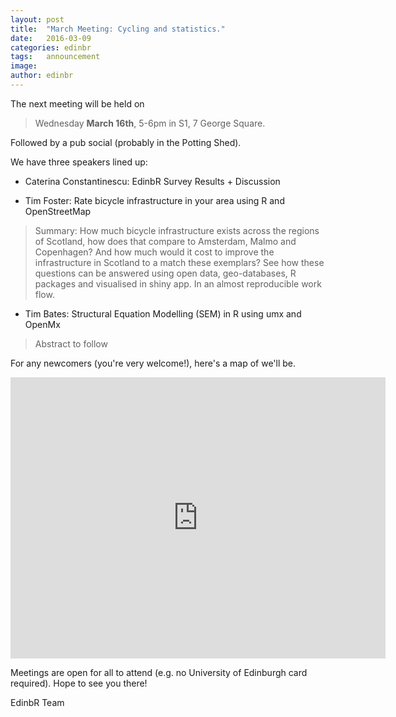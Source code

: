 ```yaml
---
layout: post
title:  "March Meeting: Cycling and statistics."
date:   2016-03-09
categories: edinbr
tags:   announcement
image:
author: edinbr
---
```


The next meeting will be held on 

> Wednesday **March 16th**, 5-6pm in S1, 7 George Square.

Followed by a pub social (probably in the Potting Shed).

We have three speakers lined up:

* Caterina Constantinescu: EdinbR Survey Results + Discussion

* Tim Foster: Rate bicycle infrastructure in your area using R and OpenStreetMap

> Summary: How much bicycle infrastructure exists across the regions of Scotland, how does that compare to Amsterdam, Malmo and Copenhagen? And how much would it cost to improve the infrastructure in Scotland to a match these exemplars? See how these questions can be answered using open data, geo-databases, R packages and visualised in shiny app. In an almost reproducible work flow.

* Tim Bates: Structural Equation Modelling (SEM) in R using umx and OpenMx

> Abstract to follow

For any newcomers (you're very welcome!), here's a map of we'll be.

<iframe src="https://www.google.com/maps/embed?pb=!1m18!1m12!1m3!1d2234.2857959093512!2d-3.1896144261229358!3d55.944418290254944!2m3!1f0!2f0!3f0!3m2!1i1024!2i768!4f13.1!3m3!1m2!1s0x4887c7837b340937%3A0xaf82184629da8aed!2s7+George+Square%2C+Edinburgh+EH8!5e0!3m2!1sen!2suk!4v1447278868342" width="600" height="450" frameborder="0" style="border:0" allowfullscreen></iframe>

Meetings are open for all to attend (e.g. no University of Edinburgh card required). Hope to see you there!

EdinbR Team


